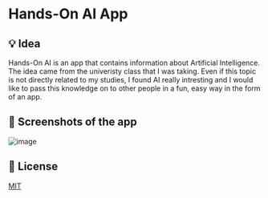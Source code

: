 # Hands-On AI App
## 💡 Idea
Hands-On AI is an app that contains information about Artificial Intelligence. The idea came from the univeristy class that I was taking. Even if this topic is not directly related to my studies, I found AI really intresting and I would like to pass this knowledge on to other people in a fun, easy way in the form of an app. 

## 📸 Screenshots of the app
![image](https://user-images.githubusercontent.com/61745477/126072300-dccd1ffe-229f-4b59-8b1a-240c0a783325.png)



## 🔖 License
[MIT](https://choosealicense.com/licenses/mit/)
